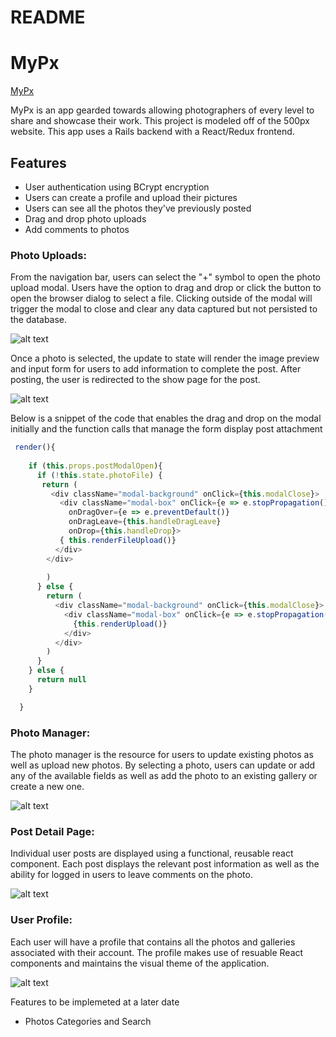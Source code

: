 # README

# MyPx
[MyPx](https://mypx123.herokuapp.com/)

MyPx is an app gearded towards allowing photographers of every level to share and showcase their work.  This project is modeled off of the 500px website.  This app uses a Rails backend with a React/Redux frontend.

## Features


* User authentication using BCrypt encryption
* Users can create a profile and upload their pictures
* Users can see all the photos they've previously posted
* Drag and drop photo uploads
* Add comments to photos

### Photo Uploads: 

From the navigation bar, users can select the "+" symbol to open the photo upload modal. Users have the option to drag and drop or click the button to open the browser dialog to select a file.  Clicking outside of the modal will trigger the modal to close and clear any data captured but not persisted to the database.  

![alt text](https://github.com/Msheezi/fullstack/blob/master/app/assets/images/modal-start.png "Intial Modal State")

Once a photo is selected, the update to state will render the image preview and input form for users to add information to complete the post.  After posting, the user is redirected to the show page for the post. 

![alt text](https://github.com/Msheezi/fullstack/blob/master/app/assets/images/mypximagepreview.png "Modal after photo selected")
 
 Below is a snippet of the code that enables the drag and drop on the modal initially and the function calls that manage the form display post attachment

```javascript
 render(){
    
    if (this.props.postModalOpen){
      if (!this.state.photoFile) {
       return (
         <div className="modal-background" onClick={this.modalClose}>
           <div className="modal-box" onClick={e => e.stopPropagation()}
             onDragOver={e => e.preventDefault()}
             onDragLeave={this.handleDragLeave}
             onDrop={this.handleDrop}>
           { this.renderFileUpload()}
          </div> 
        </div>
        
        )
      } else {
        return (
          <div className="modal-background" onClick={this.modalClose}>
            <div className="modal-box" onClick={e => e.stopPropagation()}>
              {this.renderUpload()}
            </div>
          </div>
        )
      }
    } else {
      return null
    }

  }
 ```

 ### Photo Manager:

 The photo manager is the resource for users to update existing photos as well as upload new photos.  By selecting a photo, users can update or add any of the available fields as well as add the photo to an existing gallery or create a new one.  

 ![alt text](https://github.com/Msheezi/fullstack/blob/master/app/assets/images/mypxphotomanager.png "Photo Manager")
 
 ### Post Detail Page: 

 Individual user posts are displayed using a functional, reusable react component.  Each post displays the relevant post information as well as the ability for logged in users to leave comments on the photo. 

 ![alt text](https://github.com/Msheezi/fullstack/blob/master/app/assets/images/mypxpostshow.png "Post Show Page")
 

 ### User Profile:

 Each user will have a profile that contains all the photos and galleries associated with their account.  The profile makes use of resuable React components and maintains the visual theme of the application. 


 ![alt text](https://github.com/Msheezi/fullstack/blob/master/app/assets/images/mypxprofile.png "User Profile")


 
Features to be implemeted at a later date

* Photos Categories and Search


